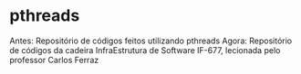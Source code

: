 # pthreads
Antes: Repositório de códigos feitos utilizando pthreads
Agora: Repositório de códigos da cadeira InfraEstrutura de Software IF-677, lecionada pelo professor Carlos Ferraz
